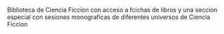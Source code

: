 Biblioteca de Ciencia Ficcion con acceso a fcichas de libros y una seccion especial con sesiones monograficas de diferentes universos de Ciencia Ficcion

